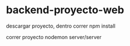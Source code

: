 # backend-proyecto-web

descargar proyecto, dentro correr npm install

correr proyecto nodemon server/server

